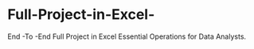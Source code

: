# Full-Project-in-Excel-
End -To -End Full Project in Excel Essential Operations for Data Analysts.
